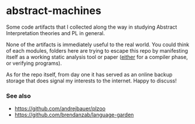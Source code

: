 # abstract-machines

Some code artifacts that I collected along the
way in studying Abstract Interpretation theories
and PL in general.

None of the artifacts is immediately useful to
the real world. You could think of each modules,
folders here are trying to escape this repo by
manifesting itself as a working static analysis
tool or paper ([either] for a compiler phase, or
verifying programs).

As for the repo itself, from day one it has
served as an online backup storage that does
signal my interests to the internet.
Happy to discuss!

[either]: https://en.wikipedia.org/wiki/Abstract_interpretation

### See also
- https://github.com/andrejbauer/plzoo
- https://github.com/brendanzab/language-garden
